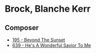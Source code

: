 # Brock, Blanche Kerr

## Composer

- [195 - Beyond The Sunset](/hymns/195.md)
- [639 - He's A Wonderful Savior To Me](/hymns/639.md)


